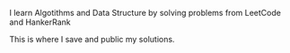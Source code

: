 I learn Algotithms and Data Structure by solving problems from LeetCode and HankerRank

This is where I save and public my solutions.